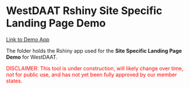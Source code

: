 # WestDAAT Rshiny Site Specific Landing Page Demo

 [Link to Demo App](https://waterdataexchangewswc.shinyapps.io/SiteSpecificLandingPadgeDemo/)

 The folder holds the Rshiny app used for the **Site Specific Landing Page Demo** for WestDAAT.
<p style='color:red'>DISCLAIMER: This tool is under construction, will likely change over time, not for public use, and has not yet been fully approved by our member states.</p>

